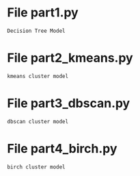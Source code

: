 # File part1.py
    Decision Tree Model 

# File part2_kmeans.py

    kmeans cluster model

# File part3_dbscan.py

    dbscan cluster model

# File part4_birch.py
    birch cluster model

